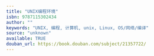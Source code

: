 ```yaml
---
title: "UNIX编程环境"
isbn: 9787115302434
author: ""
keywords: "UNIX, 编程, 计算机, unix, Linux, OS/网络/编译"
source: "unknown"
available: TRUE
douban_url: https://book.douban.com/subject/21357722/
---
```

